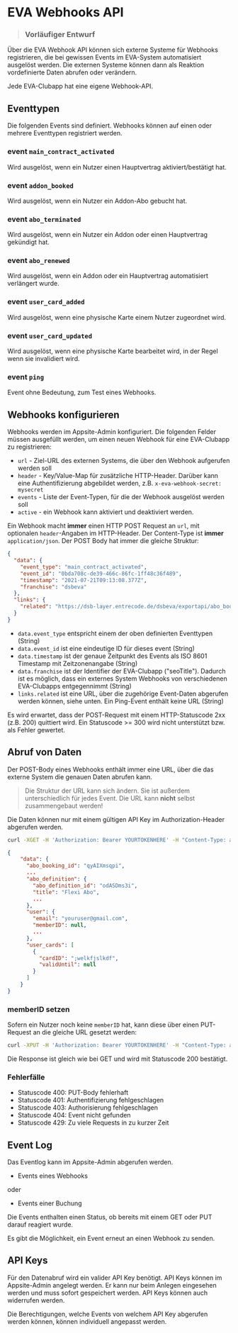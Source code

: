 # EVA Webhooks API

> ### Vorläufiger Entwurf

Über die EVA Webhook API können sich externe Systeme für Webhooks registrieren, die bei gewissen Events im EVA-System automatisiert ausgelöst werden. Die externen Systeme können dann als Reaktion vordefinierte Daten abrufen oder verändern.

Jede EVA-Clubapp hat eine eigene Webhook-API. 

## Eventtypen
Die folgenden Events sind definiert. Webhooks können auf einen oder mehrere Eventtypen registriert werden.

### event `main_contract_activated`
Wird ausgelöst, wenn ein Nutzer einen Hauptvertrag aktiviert/bestätigt hat.

### event `addon_booked`
Wird ausgelöst, wenn ein Nutzer ein Addon-Abo gebucht hat.

### event `abo_terminated`
Wird ausgelöst, wenn ein Nutzer ein Addon oder einen Hauptvertrag gekündigt hat.

### event `abo_renewed`
Wird ausgelöst, wenn ein Addon oder ein Hauptvertrag automatisiert verlängert wurde.

### event `user_card_added`
Wird ausgelöst, wenn eine physische Karte einem Nutzer zugeordnet wird.

### event `user_card_updated`
Wird ausgelöst, wenn eine physische Karte bearbeitet wird, in der Regel wenn sie invalidiert wird.

### event `ping`
Event ohne Bedeutung, zum Test eines Webhooks.

## Webhooks konfigurieren

Webhooks werden im Appsite-Admin konfiguriert.
Die folgenden Felder müssen ausgefüllt werden, um einen neuen Webhook für eine EVA-Clubapp zu registrieren:

- `url` - Ziel-URL des externen Systems, die über den Webhook aufgerufen werden soll
- `header` - Key/Value-Map für zusätzliche HTTP-Header. Darüber kann eine Authentifizierung abgebildet werden, z.B. `x-eva-webhook-secret: mysecret`
- `events` - Liste der Event-Typen, für die der Webhook ausgelöst werden soll
- `active` - ein Webhook kann aktiviert und deaktiviert werden.

Ein Webhook macht **immer** einen HTTP POST Request an `url`, mit optionalen `header`-Angaben im HTTP-Header. Der Content-Type ist **immer** `application/json`. Der POST Body hat immer die gleiche Struktur:

```json
{
  "data": {
    "event_type": "main_contract_activated",
    "event_id": "0bda708c-de39-466c-86fc-1ff48c36f489",
    "timestamp": "2021-07-21T09:13:08.377Z",
    "franchise": "dsbeva"
  },
  "links": {
    "related": "https://dsb-layer.entrecode.de/dsbeva/exportapi/abo_booking?id=qyAIXmsqpi&event=0bda708c-de39-466c-86fc-1ff48c36f489"
  }
}
```

- `data.event_type` entspricht einem der oben definierten Eventtypen (String)
- `data.event_id` ist eine eindeutige ID für dieses event (String)
- `data.timestamp` ist der genaue Zeitpunkt des Events als ISO 8601 Timestamp mit Zeitzonenangabe (String)
- `data.franchise` ist der Identifier der EVA-Clubapp ("seoTitle"). Dadurch ist es möglich, dass ein externes System Webhooks von verschiedenen EVA-Clubapps entgegennimmt (String)
- `links.related` ist eine URL, über die zugehörige Event-Daten abgerufen werden können, siehe unten. Ein Ping-Event enthält keine URL (String)

Es wird erwartet, dass der POST-Request mit einem HTTP-Statuscode 2xx (z.B. 200) quittiert wird. Ein Statuscode >= 300 wird nicht unterstützt bzw. als Fehler gewertet.

## Abruf von Daten
Der POST-Body eines Webhooks enthält immer eine URL, über die das externe System die genauen Daten abrufen kann. 

> Die Struktur der URL kann sich ändern. Sie ist außerdem unterschiedlich für jedes Event. Die URL kann **nicht** selbst zusammengebaut werden!

Die Daten können nur mit einem gültigen API Key im Authorization-Header abgerufen werden.

```sh
curl -XGET -H 'Authorization: Bearer YOURTOKENHERE' -H "Content-Type: application/json" 'https://dsb-layer.entrecode.de/dsbeva/exportapi/abo_booking?id=qyAIXmsqpi&event=0bda708c-de39-466c-86fc-1ff48c36f489'
```

```json
{
	"data": {
	  "abo_booking_id": "qyAIXmsqpi",
	  ...
	  "abo_definition": {
	    "abo_definition_id": "odASDms3i",
	    "title": "Flexi Abo",
	    ...
	  },
	  "user": {
	    "email": "youruser@gmail.com",
	    "memberID": null,
	    ...
	  },
	  "user_cards": [
	    {
	      "cardID": ";welkfjslkdf",
	      "validUntil": null
	    }
	  ]
	}
}
```

### memberID setzen

Sofern ein Nutzer noch keine `memberID` hat, kann diese über einen PUT-Request an die gleiche URL gesetzt werden:

```sh
curl -XPUT -H 'Authorization: Bearer YOURTOKENHERE' -H "Content-Type: application/json" -d '{"data": {"user": {"memberID": "newMemberID123"}}}' 'https://dsb-layer.entrecode.de/dsbeva/exportapi/abo_booking?id=qyAIXmsqpi&event=0bda708c-de39-466c-86fc-1ff48c36f489'
```
Die Response ist gleich wie bei GET und wird mit Statuscode 200 bestätigt. 

### Fehlerfälle

- Statuscode 400: PUT-Body fehlerhaft
- Statuscode 401: Authentifizierung fehlgeschlagen
- Statuscode 403: Authorisierung fehlgeschlagen
- Statuscode 404: Event nicht gefunden
- Statuscode 429: Zu viele Requests in zu kurzer Zeit


## Event Log
Das Eventlog kann im Appsite-Admin abgerufen werden.

- Events eines Webhooks

oder

- Events einer Buchung

Die Events enthalten einen Status, ob bereits mit einem GET oder PUT darauf reagiert wurde.

Es gibt die Möglichkeit, ein Event erneut an einen Webhook zu senden.

## API Keys
Für den Datenabruf wird ein valider API Key benötigt.
API Keys können im Appsite-Admin angelegt werden. Er kann nur beim Anlegen eingesehen werden und muss sofort gespeichert werden. API Keys können auch widerrufen werden. 

Die Berechtigungen, welche Events von welchem API Key abgerufen werden können, können individuell angepasst werden.
